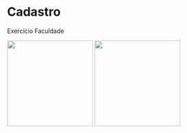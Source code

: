 # Cadastro
Exercicio Faculdade

<p float="left">
<img src="https://user-images.githubusercontent.com/68345989/184722994-b788150c-2881-40ff-9637-e8bc33695a96.png" width="200" />
<img src="https://user-images.githubusercontent.com/68345989/184722630-4567acc7-cc00-43e4-9b94-38afdd3fe71b.png" width="200" />
</p>

